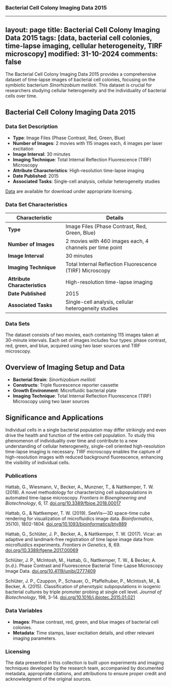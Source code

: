 ### Bacterial Cell Colony Imaging Data 2015

---
layout: page
title: Bacterial Cell Colony Imaging Data 2015
tags: [data, bacterial cell colonies, time-lapse imaging, cellular heterogeneity, TIRF microscopy]
modified: 31-10-2024
comments: false
---

The Bacterial Cell Colony Imaging Data 2015 provides a comprehensive dataset of time-lapse images of bacterial cell colonies, focusing on the symbiotic bacterium *Sinorhizobium meliloti*. This dataset is crucial for researchers studying cellular heterogeneity and the individuality of bacterial cells over time.

## Bacterial Cell Colony Imaging Data 2015

### Data Set Description

- **Type**: Image Files (Phase Contrast, Red, Green, Blue)
- **Number of Images**: 2 movies with 115 images each, 4 images per laser excitation
- **Image Interval**: 30 minutes
- **Imaging Technique**: Total Internal Reflection Fluorescence (TIRF) Microscopy
- **Attribute Characteristics**: High-resolution time-lapse imaging
- **Date Published**: 2015
- **Associated Tasks**: Single-cell analysis, cellular heterogeneity studies

[Data](#) are available for download under appropriate licensing.

### Data Set Characteristics

| Characteristic               | Details                    |
|------------------------------|----------------------------|
| **Type**                     | Image Files (Phase Contrast, Red, Green, Blue) |
| **Number of Images**         | 2 movies with 460 images each, 4 channels per time point |
| **Image Interval**           | 30 minutes                 |
| **Imaging Technique**        | Total Internal Reflection Fluorescence (TIRF) Microscopy |
| **Attribute Characteristics**| High-resolution time-lapse imaging |
| **Date Published**           | 2015                       |
| **Associated Tasks**         | Single-cell analysis, cellular heterogeneity studies |

### Data Sets

The dataset consists of two movies, each containing 115 images taken at 30-minute intervals. Each set of images includes four types: phase contrast, red, green, and blue, acquired using two laser sources and TIRF microscopy.

## Overview of Imaging Setup and Data

- **Bacterial Strain**: *Sinorhizobium meliloti*
- **Constructs**: Triple fluorescence reporter cassette
- **Growth Environment**: Microfluidic bacterial plate
- **Imaging Technique**: Total Internal Reflection Fluorescence (TIRF) Microscopy using two laser sources

## Significance and Applications

Individual cells in a single bacterial population may differ strikingly and even drive the health and function of the entire cell population. To study this phenomenon of individuality over time and contribute to a new understanding of cellular heterogeneity, single-cell oriented high-resolution time-lapse imaging is necessary. TIRF microscopy enables the capture of high-resolution images with reduced background fluorescence, enhancing the visibility of individual cells.

### Publications

Hattab, G., Wiesmann, V., Becker, A., Munzner, T., & Nattkemper, T. W. (2018). A novel methodology for characterizing cell subpopulations in automated time-lapse microscopy. *Frontiers in Bioengineering and Biotechnology*, 6, 17.
[doi.org/10.3389/fbioe.2018.00017](https://doi.org/10.3389/fbioe.2018.00017)
<br/>

Hattab, G., & Nattkemper, T. W. (2019). SeeVis—3D space-time cube rendering for visualization of microfluidics image data. *Bioinformatics*, 35(10), 1802-1804.
[doi.org/10.1093/bioinformatics/bty889](https://doi.org/10.1093/bioinformatics/bty889)
<br/>

Hattab, G., Schlüter, J. P., Becker, A., & Nattkemper, T. W. (2017). Vicar: an adaptive and landmark-free registration of time lapse image data from microfluidics experiments. *Frontiers in Genetics*, 8, 69.
[doi.org/10.3389/fgene.2017.00069](https://doi.org/10.3389/fgene.2017.00069)
<br/>

Schlüter, J. P., McIntosh, M., Hattab, G., Nattkemper, T. W., & Becker, A. (n.d.). Phase Contrast and Fluorescence Bacterial Time-Lapse Microscopy Image Data.
[doi.org/10.4119/unibi/2777409](https://doi.org/10.4119/unibi/2777409)
<br/>

Schlüter, J. P., Czuppon, P., Schauer, O., Pfaffelhuber, P., McIntosh, M., & Becker, A. (2015). Classification of phenotypic subpopulations in isogenic bacterial cultures by triple promoter probing at single cell level. *Journal of Biotechnology*, 198, 3-14.
[doi.org/10.1016/j.jbiotec.2015.01.021](https://doi.org/10.1016/j.jbiotec.2015.01.021)

### Data Variables

- **Images**: Phase contrast, red, green, and blue images of bacterial cell colonies.
- **Metadata**: Time stamps, laser excitation details, and other relevant imaging parameters.

### Licensing

The data presented in this collection is built upon experiments and imaging techniques developed by the research team, accompanied by documented metadata, appropriate citations, and attributions to ensure proper credit and acknowledgment of the original sources.